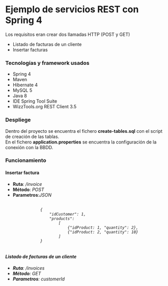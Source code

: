 # Ejemplo de servicios REST con Spring 4
Los requisitos eran crear dos llamadas HTTP (POST y GET)
<ul>
  <li>Listado de facturas de un cliente</li>
  <li>Insertar facturas</li>
</ul>

<h3>Tecnologías y framework usados</h3>
<ul>
  <li>Spring 4</li>
  <li>Maven</li>
  <li>Hibernate 4</li>
  <li>MySQL 5</li>
  <li>Java 8</li>
  <li>IDE Spring Tool Suite</li>
  <li>WizzTools.org REST Client 3.5</li>
</ul>

<h3>Despliege</h3>
Dentro del proyecto se encuentra el fichero <b>create-tables.sql</b> con el script de creación de las tablas.<br/>
En el fichero <b>application.properties</b> se encuentra la configuración de la conexión con la BBDD.<br/>

<h3>Funcionamiento</h3>

<h4>Insertar factura</h4>
<ul>
    <li><b>Ruta</b>: <i>/invoice</i></li>
    <li><b>Método</b>: <i>POST</i></li>
    <li>
        <b>Parametros</b>:<i>JSON</li><br/>
        <code>
            {
                "idCustomer": 1,
                "products": 
                    [
                        {"idProduct: 1, "quantity": 2},
                        {"idProduct: 2, "quantity": 10}
                    ]
            }
        </code>
    </li>
</ul>
<h4>Listado de facturas de un cliente</h4>
<ul>
    <li><b>Ruta</b>: <i>/invoices</i></li>
    <li><b>Método</b>: <i>GET</i></li>
    <li><b>Parametros</b>: <i>customerId</li><br/></li>
</ul>
